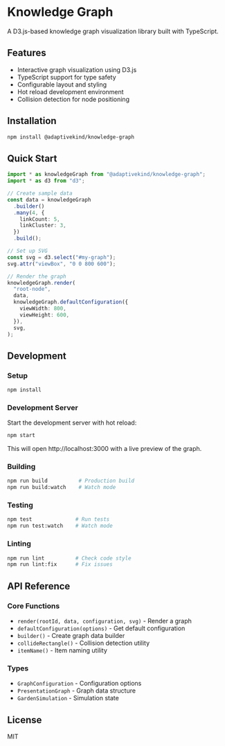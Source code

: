 # Knowledge Graph

A D3.js-based knowledge graph visualization library built with TypeScript.

## Features

- Interactive graph visualization using D3.js
- TypeScript support for type safety
- Configurable layout and styling
- Hot reload development environment
- Collision detection for node positioning

## Installation

```bash
npm install @adaptivekind/knowledge-graph
```

## Quick Start

```typescript
import * as knowledgeGraph from "@adaptivekind/knowledge-graph";
import * as d3 from "d3";

// Create sample data
const data = knowledgeGraph
  .builder()
  .many(4, {
    linkCount: 5,
    linkCluster: 3,
  })
  .build();

// Set up SVG
const svg = d3.select("#my-graph");
svg.attr("viewBox", "0 0 800 600");

// Render the graph
knowledgeGraph.render(
  "root-node",
  data,
  knowledgeGraph.defaultConfiguration({
    viewWidth: 800,
    viewHeight: 600,
  }),
  svg,
);
```

## Development

### Setup

```bash
npm install
```

### Development Server

Start the development server with hot reload:

```bash
npm start
```

This will open http://localhost:3000 with a live preview of the graph.

### Building

```bash
npm run build          # Production build
npm run build:watch    # Watch mode
```

### Testing

```bash
npm test              # Run tests
npm run test:watch    # Watch mode
```

### Linting

```bash
npm run lint          # Check code style
npm run lint:fix      # Fix issues
```

## API Reference

### Core Functions

- `render(rootId, data, configuration, svg)` - Render a graph
- `defaultConfiguration(options)` - Get default configuration
- `builder()` - Create graph data builder
- `collideRectangle()` - Collision detection utility
- `itemName()` - Item naming utility

### Types

- `GraphConfiguration` - Configuration options
- `PresentationGraph` - Graph data structure
- `GardenSimulation` - Simulation state

## License

MIT
